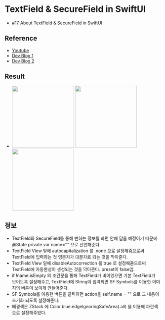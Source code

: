 # TextField & SecureField in SwiftUI
- [#17](https://www.youtube.com/watch?v=l0X4j_yMT9U&list=PLgOlaPUIbynqyJHiTEv7CFaXd8g5jtogT) About TextField &amp; SecureField in SwiftUI


## Reference
- [Youtube](https://www.youtube.com/watch?v=l0X4j_yMT9U&list=PLgOlaPUIbynqyJHiTEv7CFaXd8g5jtogT)
- [Dev Blog 1](https://seons-dev.tistory.com/5)
- [Dev Blog 2](https://seons-dev.tistory.com/4?category=855551)

## Result
- <img src = "https://user-images.githubusercontent.com/83416999/119268907-fb44b180-bc2f-11eb-8225-3240908ae9d0.png" width="200rem"> <img src="https://user-images.githubusercontent.com/83416999/119268909-fc75de80-bc2f-11eb-99f2-cc9496061246.png" width="200rem"> <img src="https://user-images.githubusercontent.com/83416999/119268910-fda70b80-bc2f-11eb-8041-8189d51aeead.png" width="200rem">


## 정보
 - TextField와 SecureField를 통해 변하는 정보를 화면 안에 담을 예정이기 때문에 @State private var name="" 으로 선언해준다.
 - TextField View 밑에 autocapitalization 를 .none 으로 설정해줌으로써 TextField에 입력하는 첫 영문자가 대문자로 되는 것을 막아준다.
 - TextField View 밑에 disableAutocorrection 를 true 로 설정해줌으로써 TextField에 자동완성이 생성되는 것을 막아준다. preset이 false임.
 - if !name.isEmpty 의 조건문을 통해 TextField가 비어있으면 기본 TextField가 보이도록 설정해주고, TextField에 String이 입력되면 SF Symbols를 이용한 이미지의 버튼이 보이게 만들어준다.
 - SF Symbols를 이용한 버튼을 클릭하면 action을 self.name = "" 으로 그 내용이 초기화 되도록 설정해준다.
 - 배경색은 ZStack 에 Color.blue.edgeIgnoringSafeArea(.all) 을 이용해 파란색으로 설정해주었다.  
